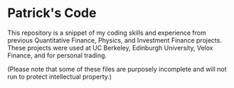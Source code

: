 # Patrick's Code
This repository is a snippet of my coding skills and experience from previous Quantitative Finance, Physics, and Investment Finance projects. These projects were used at UC Berkeley, Edinburgh University, Velox Finance, and for personal trading.

(Please note that some of these files are purposely incomplete and will not run to protect intellectual property.)
